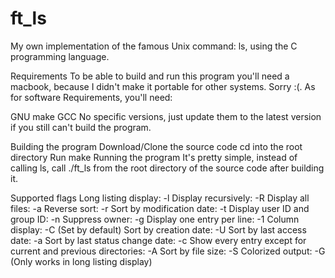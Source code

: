 # ft_ls
My own implementation of the famous Unix command: ls, using the C programming language.

Requirements
To be able to build and run this program you'll need a macbook, because I didn't make it portable for other systems. Sorry :(. As for software Requirements, you'll need:

GNU make
GCC
No specific versions, just update them to the latest version if you still can't build the program.

Building the program
Download/Clone the source code
cd into the root directory
Run make
Running the program
It's pretty simple, instead of calling ls, call ./ft_ls from the root directory of the source code after building it.

Supported flags
Long listing display: -l
Display recursively: -R
Display all files: -a
Reverse sort: -r
Sort by modification date: -t
Display user ID and group ID: -n
Suppress owner: -g
Display one entry per line: -1
Column display: -C (Set by default)
Sort by creation date: -U
Sort by last access date: -a
Sort by last status change date: -c
Show every entry except for current and previous directories: -A
Sort by file size: -S
Colorized output: -G (Only works in long listing display)
